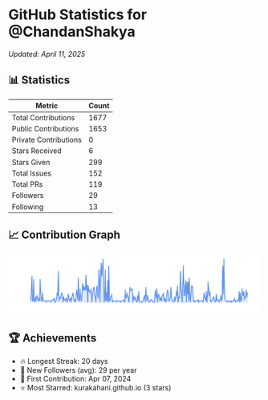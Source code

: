 # GitHub Statistics for @ChandanShakya
*Updated: April 11, 2025*

## 📊 Statistics
| Metric | Count |
|--------|--------|
| Total Contributions | 1677 |
| Public Contributions | 1653 |
| Private Contributions | 0 |
| Stars Received | 6 |
| Stars Given | 299 |
| Total Issues | 152 |
| Total PRs | 119 |
| Followers | 29 |
| Following | 13 |

## 📈 Contribution Graph

![Contribution Graph](./contribution_graph.png)

## 🏆 Achievements

- 🔥 Longest Streak: 20 days
- 👥 New Followers (avg): 29 per year
- 📅 First Contribution: Apr 07, 2024
- ⭐ Most Starred: kurakahani.github.io (3 stars)
